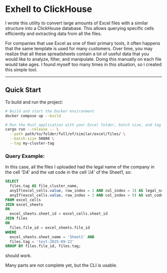 # Exhell to ClickHouse

I wrote this utility to convert large amounts of Excel files with a similar structure into a ClickHouse database. This allows querying specific cells efficiently and extracting data from all the files.

For companies that use Excel as one of their primary tools, it often happens that the same template is used for many customers. Over time, you may realize that all these spreadsheets contain a lot of useful data that you would like to analyze, filter, and manipulate. Doing this manually on each file would take ages. 
I found myself too many times in this situation, so i created this simple tool. 

---

## Quick Start

To build and run the project:

```bash
# Build and start the Docker environment
docker compose up --build

# Run the Rust application with your Excel folder, batch size, and tag
cargo run --release -- \
  --path path/to/folder/full/of/similar/excel/files/ \
  --batch-size 50000 \
  --tag my-cluster-tag
```

### Query Example:

In this case, all the files I uploaded had the legal name of the company in the cell 'D4' and the vat code in the cell 'J4' of the Sheet1, so:

```SQL
SELECT 
  files.tag AS file_cluster_name,
  anyIf(excel_cells.value, row_index = 3 AND col_index = 3) AS legal_name, 
  anyIf(excel_cells.value, row_index = 3 AND col_index = 9) AS vat_code 
FROM excel_cells 
JOIN excel_sheets 
ON 
  excel_sheets.sheet_id = excel_cells.sheet_id 
JOIN files
ON
  files.file_id = excel_sheets.file_id
WHERE 
  excel_sheets.sheet_name = 'Sheet1' AND 
  files.tag = 'test-2025-09-22'
GROUP BY files.file_id, files.tag;
```
should work.

Many parts are not complete yet, but the CLI is usable.
